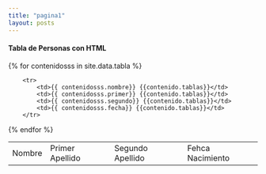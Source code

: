 ```yaml
---
title: "pagina1"
layout: posts
---
```



#### Tabla de Personas con HTML

<table>
        <tr>
            <td>Nombre</td> 
            <td>Primer Apellido</td>
            <td>Segundo Apellido</td>
            <td>Fehca Nacimiento</td>
        </tr>
{% for contenidosss in site.data.tabla  %}

        <tr>
            <td>{{ contenidosss.nombre}} {{contenido.tablas}}</td>
            <td>{{ contenidosss.primer}} {{contenido.tablas}}</td>
            <td>{{ contenidosss.segundo}} {{contenido.tablas}}</td>
            <td>{{ contenidosss.fecha}} {{contenido.tablas}}</td>
        </tr>

{% endfor %}
</table>
